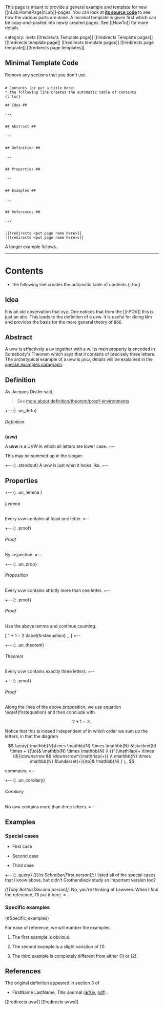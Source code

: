 This page is meant to provide a general example and template for new
[[nLab:HomePage|nLab]]-pages. You can look at **[its source
code](http://ncatlab.org/nlab/source/Template+page)** to see how the
various parts are done. A minimal template is given first which
can be copy-and-pasted into newly created pages.  See [[HowTo]] for more details.

category: meta
[[!redirects Template page]]
[[!redirects Template pages]]
[[!redirects template page]]
[[!redirects template pages]]
[[!redirects page template]]
[[!redirects page templates]]


## Minimal Template Code

Remove any sections that you don\'t use.

~~~~

# Contents (or put a title here)
* the following line creates the automatic table of contents
{: toc}

## Idea ##

...


## Abstract ##

...


## Definition ##

...


## Properties ##

...


## Examples ##

...


## References ##

...


[[!redirects <put page name here>]]
[[!redirects <put page name here>s]]

~~~~

A longer example follows.

****


# Contents
* the following line creates the automatic table of contents
{: toc}

## Idea

It is an old observation that xyz. One notices that from the [[nPOV]] this is just an abc. This leads to the  definition of a uvw. It is useful for doing klm and provides the basis for the more general theory of &#228;&#246;&#252;.


## Abstract

A uvw is effectively a uv together with a w. Its main property is encoded in Somebody's Theorem which says that it consists of precisely three letters. The archetypical example of a uvw is $\mu \nu \omega$, details will be explained in the [special examples paragraph](/nlab/show/template+page#Specific_examples).


## Definition

As Jacques Distler said,

> See [more about definition/theorem/proof-environments](http://golem.ph.utexas.edu/wiki/instiki/show/Theorems)


+-- {: .un_defn}
###### Definition
**(uvw)**

A **uvw** is a UVW in which all letters are lower case.
=--


This may be summed up in the slogan:

+-- {: .standout}
A uvw is just what it looks like.
=--


## Properties

+-- {: .un_lemma }
###### Lemma

Every uvw contains at least one letter.
=--

+-- {: .proof}
###### Proof

By inspection.
=--


+-- {: .un_prop}
###### Proposition

Every uvw contains strictly more than one letter.
=--

+-- {: .proof}
###### Proof

Use the above lemma and continue counting:

\[
  1 + 1 = 2  \label{firstequation}
  \,.
\]
=--


+-- {: .un_theorem}
###### Theorem

Every uvw contains exactly three letters.
=--

+-- {: .proof}
###### Proof

Along the lines of the above proposition, we use equation \eqref{firstequation} and then conclude with

$$
  2 + 1 = 3
  \,.
$$

Notice that this is indeed independent of in which order we sum up the letters, in that the diagram

$$
  \array{
    \mathbb{N}\times \mathbb{N} \times \mathbb{N}
    &\stackrel{Id \times + }{\to}&
    \mathbb{N} \times \mathbb{N} 
    \\
    {}^{\mathllap{+ \times Id}}\downarrow && \downarrow^{\mathrlap{+}}
    \\
    \mathbb{N} \times \mathbb{N}
    &\underset{+}{\to}&
    \mathbb{N}
  }
  \,.
$$

commutes.
=--


+-- {: .un_corollary}
###### Corollary

No uvw contains more than three letters.
=--


## Examples

### Special cases

*  First case

*  Second case

*  Third case

+-- {: .query}
_[[Urs Schreiber|First person]]_:  I listed all of the special cases that I know above, but didn\'t Grothendieck study an important version too?

_[[Toby Bartels|Second person]]_:  No, you\'re thinking of Lawvere.  When I find the reference, I\'ll put it here.
=--


### Specific examples
{#Specific_examples}

For ease of reference, we will number the examples.

1.  The first example is obvious.

2.  The second example is a slight variation of (1).

3.  The third example is completely different from either (1) or (2).


## References  

The original definition appeared in section 3 of

* FirstName LastName, _Title_ Journal ([arXiv](http://put.url/here), [pdf](http://another.url/)) .


[[!redirects uvw]]
[[!redirects uvws]]
